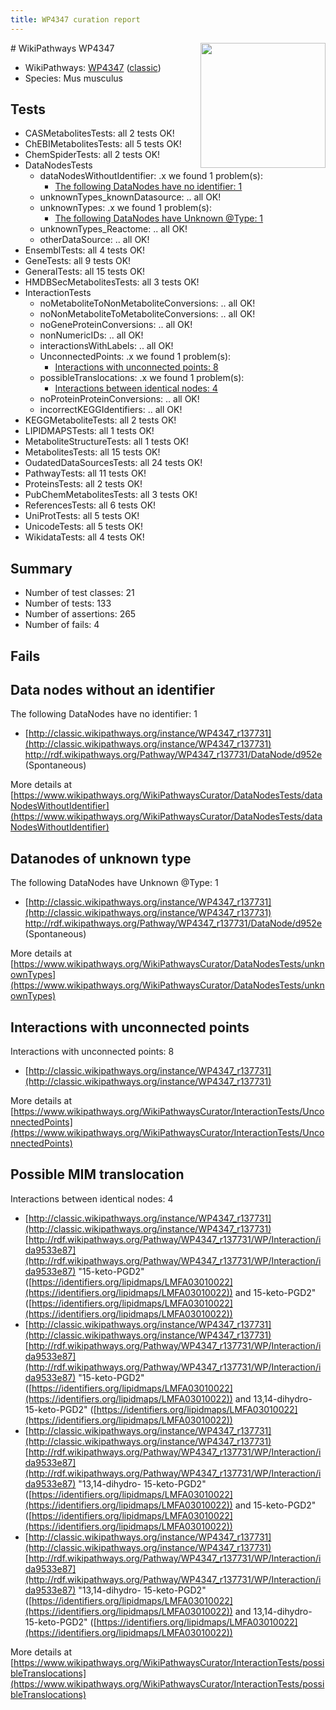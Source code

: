 ```yaml
---
title: WP4347 curation report
---
```


<img style="float: right; width: 200px" src="https://upload.wikimedia.org/wikipedia/commons/thumb/8/83/Wplogo_with_text_500.png/640px-Wplogo_with_text_500.png" />
# WikiPathways WP4347

* WikiPathways: [WP4347](https://wikipathways.org/pathways/WP4347) ([classic](https://classic.wikipathways.org/instance/WP4347))
* Species: Mus musculus
## Tests
* CASMetabolitesTests: all 2 tests OK!
* ChEBIMetabolitesTests: all 5 tests OK!
* ChemSpiderTests: all 2 tests OK!
* DataNodesTests
    * dataNodesWithoutIdentifier: .x we found 1 problem(s):
        * [The following DataNodes have no identifier: 1](#d2d32fa0)
    * unknownTypes_knownDatasource: .. all OK!
    * unknownTypes: .x we found 1 problem(s):
        * [The following DataNodes have Unknown @Type: 1](#839973df)
    * unknownTypes_Reactome: .. all OK!
    * otherDataSource: .. all OK!
* EnsemblTests: all 4 tests OK!
* GeneTests: all 9 tests OK!
* GeneralTests: all 15 tests OK!
* HMDBSecMetabolitesTests: all 3 tests OK!
* InteractionTests
    * noMetaboliteToNonMetaboliteConversions: .. all OK!
    * noNonMetaboliteToMetaboliteConversions: .. all OK!
    * noGeneProteinConversions: .. all OK!
    * nonNumericIDs: .. all OK!
    * interactionsWithLabels: .. all OK!
    * UnconnectedPoints: .x we found 1 problem(s):
        * [Interactions with unconnected points: 8](#35a61ae0)
    * possibleTranslocations: .x we found 1 problem(s):
        * [Interactions between identical nodes: 4](#1c118209)
    * noProteinProteinConversions: .. all OK!
    * incorrectKEGGIdentifiers: .. all OK!
* KEGGMetaboliteTests: all 2 tests OK!
* LIPIDMAPSTests: all 1 tests OK!
* MetaboliteStructureTests: all 1 tests OK!
* MetabolitesTests: all 15 tests OK!
* OudatedDataSourcesTests: all 24 tests OK!
* PathwayTests: all 11 tests OK!
* ProteinsTests: all 2 tests OK!
* PubChemMetabolitesTests: all 3 tests OK!
* ReferencesTests: all 6 tests OK!
* UniProtTests: all 5 tests OK!
* UnicodeTests: all 5 tests OK!
* WikidataTests: all 4 tests OK!


## Summary

* Number of test classes: 21
* Number of tests: 133
* Number of assertions: 265
* Number of fails: 4

## Fails

<a name="d2d32fa0" />

## Data nodes without an identifier

The following DataNodes have no identifier: 1

* [http://classic.wikipathways.org/instance/WP4347_r137731](http://classic.wikipathways.org/instance/WP4347_r137731) http://rdf.wikipathways.org/Pathway/WP4347_r137731/DataNode/d952e (Spontaneous)


More details at [https://www.wikipathways.org/WikiPathwaysCurator/DataNodesTests/dataNodesWithoutIdentifier](https://www.wikipathways.org/WikiPathwaysCurator/DataNodesTests/dataNodesWithoutIdentifier)

<a name="839973df" />

## Datanodes of unknown type

The following DataNodes have Unknown @Type: 1

* [http://classic.wikipathways.org/instance/WP4347_r137731](http://classic.wikipathways.org/instance/WP4347_r137731) http://rdf.wikipathways.org/Pathway/WP4347_r137731/DataNode/d952e (Spontaneous)


More details at [https://www.wikipathways.org/WikiPathwaysCurator/DataNodesTests/unknownTypes](https://www.wikipathways.org/WikiPathwaysCurator/DataNodesTests/unknownTypes)

<a name="35a61ae0" />

## Interactions with unconnected points

Interactions with unconnected points: 8

* [http://classic.wikipathways.org/instance/WP4347_r137731](http://classic.wikipathways.org/instance/WP4347_r137731)


More details at [https://www.wikipathways.org/WikiPathwaysCurator/InteractionTests/UnconnectedPoints](https://www.wikipathways.org/WikiPathwaysCurator/InteractionTests/UnconnectedPoints)

<a name="1c118209" />

## Possible MIM translocation

Interactions between identical nodes: 4

* [http://classic.wikipathways.org/instance/WP4347_r137731](http://classic.wikipathways.org/instance/WP4347_r137731) [http://rdf.wikipathways.org/Pathway/WP4347_r137731/WP/Interaction/ida9533e87](http://rdf.wikipathways.org/Pathway/WP4347_r137731/WP/Interaction/ida9533e87) "15-keto-PGD2" ([https://identifiers.org/lipidmaps/LMFA03010022](https://identifiers.org/lipidmaps/LMFA03010022)) and 
15-keto-PGD2" ([https://identifiers.org/lipidmaps/LMFA03010022](https://identifiers.org/lipidmaps/LMFA03010022))
* [http://classic.wikipathways.org/instance/WP4347_r137731](http://classic.wikipathways.org/instance/WP4347_r137731) [http://rdf.wikipathways.org/Pathway/WP4347_r137731/WP/Interaction/ida9533e87](http://rdf.wikipathways.org/Pathway/WP4347_r137731/WP/Interaction/ida9533e87) "15-keto-PGD2" ([https://identifiers.org/lipidmaps/LMFA03010022](https://identifiers.org/lipidmaps/LMFA03010022)) and 
13,14-dihydro- 15-keto-PGD2" ([https://identifiers.org/lipidmaps/LMFA03010022](https://identifiers.org/lipidmaps/LMFA03010022))
* [http://classic.wikipathways.org/instance/WP4347_r137731](http://classic.wikipathways.org/instance/WP4347_r137731) [http://rdf.wikipathways.org/Pathway/WP4347_r137731/WP/Interaction/ida9533e87](http://rdf.wikipathways.org/Pathway/WP4347_r137731/WP/Interaction/ida9533e87) "13,14-dihydro- 15-keto-PGD2" ([https://identifiers.org/lipidmaps/LMFA03010022](https://identifiers.org/lipidmaps/LMFA03010022)) and 
15-keto-PGD2" ([https://identifiers.org/lipidmaps/LMFA03010022](https://identifiers.org/lipidmaps/LMFA03010022))
* [http://classic.wikipathways.org/instance/WP4347_r137731](http://classic.wikipathways.org/instance/WP4347_r137731) [http://rdf.wikipathways.org/Pathway/WP4347_r137731/WP/Interaction/ida9533e87](http://rdf.wikipathways.org/Pathway/WP4347_r137731/WP/Interaction/ida9533e87) "13,14-dihydro- 15-keto-PGD2" ([https://identifiers.org/lipidmaps/LMFA03010022](https://identifiers.org/lipidmaps/LMFA03010022)) and 
13,14-dihydro- 15-keto-PGD2" ([https://identifiers.org/lipidmaps/LMFA03010022](https://identifiers.org/lipidmaps/LMFA03010022))


More details at [https://www.wikipathways.org/WikiPathwaysCurator/InteractionTests/possibleTranslocations](https://www.wikipathways.org/WikiPathwaysCurator/InteractionTests/possibleTranslocations)

